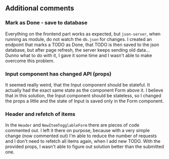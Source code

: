 ## Additional comments

### Mark as Done - save to database

Everything on the frontend part works as expected, but `json-server`, when running as module, do not watch the `db.json` for changes. I created an endpoint that marks a TODO as Done, that TODO is then saved to the json database, but after page refresh, the server keeps sending old data... Dunno what to do with it, I gave it some time and I wasn't able to make overcome this problem.

### Input component has changed API (props)

It seemed really weird, that the Input component should be stateful. It actually had the exact same state as the component Form above it. I believe that in this solution, the Input component should be stateless, so I changed the props a little and the state of Input is saved only in the Form component.

### Header and refetch of items

In the `Header` and `NewItemTogglableForm` there are pieces of code commented out. I left it there on purpose, because with a very simple change (now commented out) I'm able to reduce the number of requests and I don't need to refetch all items again, when I add new TODO. With the provided props, I wasn't able to figure out solution better than the submitted one.
